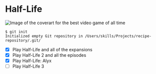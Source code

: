 # Half-Life
![Image of the coverart for the best video game of all time](https://upload.wikimedia.org/wikipedia/en/thumb/f/fa/Half-Life_Cover_Art.jpg/220px-Half-Life_Cover_Art.jpg)

```
$ git init
Initialized empty Git repository in /Users/skills/Projects/recipe-repository/.git/
```

- [X] Play Half-Life and all of the expansions
- [X] Play Half-Life 2 and all the episodes
- [X] Play Half-Life: Alyx
- [ ] Play Half-Life 3
